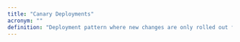 ```yaml
---
title: "Canary Deployments"
acronym: ""
definition: "Deployment pattern where new changes are only rolled out for a subset of users for testing before finally rolling out to everyone else. Named after the English idiom 'canary in a coal mine'."
---
```

